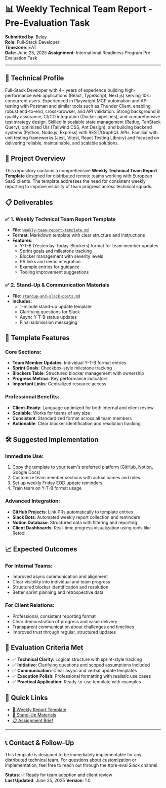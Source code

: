 # 📊 Weekly Technical Team Report - Pre-Evaluation Task

**Submitted by**: Belay  
**Role**: Full-Stack Developer  
**Timezone**: EAT  
**Date**: June 25, 2025 
**Assignment**: International Readiness Program Pre-Evaluation Task

---

## 👤 Technical Profile

Full-Stack Developer with 4+ years of experience building high-performance web applications (React, TypeScript, Next.js) serving 10k+ concurrent users. Experienced in Playwright MCP automation and API testing with Postman and similar tools such as Thunder Client, enabling robust end-to-end, cross-browser, and API validation. Strong background in quality assurance, CI/CD integration (Docker pipelines), and comprehensive test strategy design. Skilled in scalable state management (Redux, TanStack Query), optimized UIs (Tailwind CSS, Ant Design), and building backend systems (Python, Node.js, Express) with REST/GraphQL APIs. Familiar with unit testing frameworks (Jest, Vitest, React Testing Library) and focused on delivering reliable, maintainable, and scalable solutions.

## 🎯 Project Overview

This repository contains a comprehensive **Weekly Technical Team Report Template** designed for distributed remote teams working with European SaaS clients. The template addresses the need for consistent weekly reporting to improve visibility of team progress across technical squads.

## 📋 Deliverables

### ✅ 1. Weekly Technical Team Report Template
- **File**: [`weekly-team-report-template.md`](./weekly-team-report-template.md)
- **Format**: Markdown template with clear structure and instructions
- **Features**:
  - Y-T-B (Yesterday-Today-Blockers) format for team member updates
  - Sprint goals and milestone tracking
  - Blocker management with severity levels
  - PR links and demo integration
  - Example entries for guidance
  - Tooling improvement suggestions

### ✅ 2. Stand-Up & Communication Materials
- **File**: [`standup-and-slack-posts.md`](./standup-and-slack-posts.md)
- **Includes**:
  - 1-minute stand-up update template
  - Clarifying questions for Slack
  - Async Y-T-B status updates
  - Final submission messaging

## 🔧 Template Features

### Core Sections:
- **Team Member Updates**: Individual Y-T-B format entries
- **Sprint Goals**: Checkbox-style milestone tracking
- **Blockers Table**: Structured blocker management with ownership
- **Progress Metrics**: Key performance indicators
- **Important Links**: Centralized resource access

### Professional Benefits:
- **Client-Ready**: Language optimized for both internal and client review
- **Scalable**: Works for teams of any size
- **Consistent**: Standardized format across all team members
- **Actionable**: Clear blocker identification and resolution tracking

## 🛠 Suggested Implementation

### Immediate Use:
1. Copy the template to your team's preferred platform (GitHub, Notion, Google Docs)
2. Customize team member sections with actual names and roles
3. Set up weekly Friday EOD update reminders
4. Train team on Y-T-B format usage

### Advanced Integration:
- **GitHub Projects**: Link PRs automatically to template entries
- **Slack Bots**: Automated weekly report collection and reminders
- **Notion Database**: Structured data with filtering and reporting
- **Client Dashboards**: Real-time progress visualization using tools like Retool

## 📈 Expected Outcomes

### For Internal Teams:
- Improved async communication and alignment
- Clear visibility into individual and team progress
- Structured blocker identification and resolution
- Better sprint planning and retrospective data

### For Client Relations:
- Professional, consistent reporting format
- Clear demonstration of progress and value delivery
- Transparent communication about challenges and timelines
- Improved trust through regular, structured updates

## 🎯 Evaluation Criteria Met

- ✅ **Technical Clarity**: Logical structure with sprint-style tracking
- ✅ **Initiative**: Clarifying questions and scoped assumptions included
- ✅ **Communication**: Clear async and verbal update templates
- ✅ **Execution Polish**: Professional formatting with realistic use cases
- ✅ **Practical Application**: Ready-to-use template with examples

## 🔗 Quick Links

- [📄 Weekly Report Template](./weekly-team-report-template.md)
- [🎤 Stand-Up Materials](./standup-and-slack-posts.md)
- [📋 Assignment Brief](./context.md)

---

## 📞 Contact & Follow-Up

This template is designed to be immediately implementable for any distributed technical team. For questions about customization or implementation, feel free to reach out through the #pre-eval Slack channel.

**Status**: ✅ Ready for team adoption and client review  
**Last Updated**: June 25, 2025 
**Version**: 1.0 